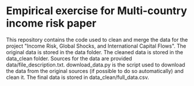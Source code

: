 # Empirical exercise for Multi-country income risk paper

This repository contains the code used to clean and merge the data for the project "Income Risk, Global Shocks, and International Capital Flows".
The original data is stored in the data folder. The cleaned data is stored in the data_clean folder.
Sources for the data are provided data/file_description.txt.
download_data.py is the script used to download the data from the original sources (if possible to do so automatically) and clean it.
The final data is stored in data_clean/full_data.csv.